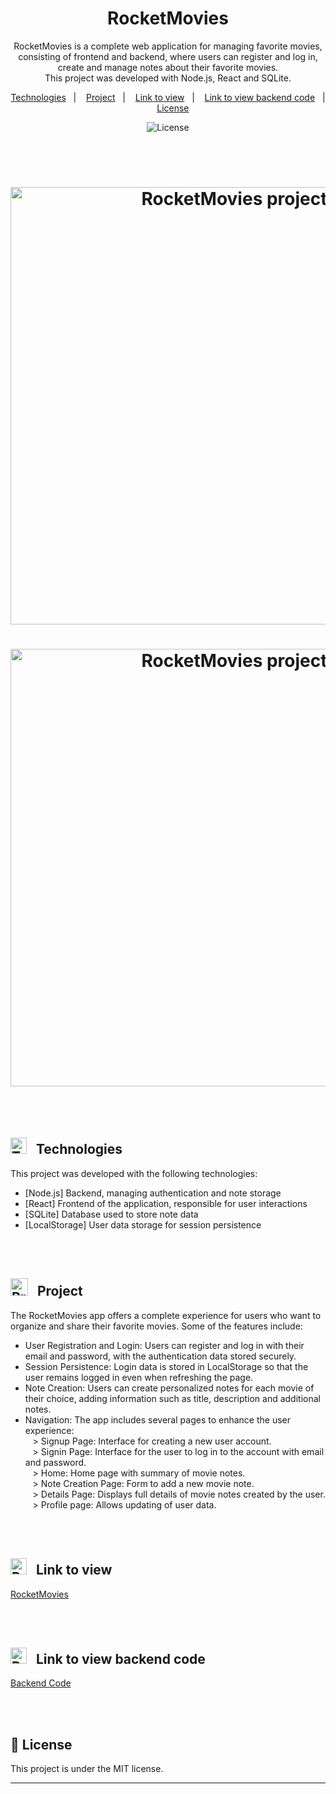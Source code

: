 <h1 align="center"> RocketMovies </h1>

<p align="center">
RocketMovies is a complete web application for managing favorite movies, consisting of frontend and backend, where users can register and log in, create and manage notes about their favorite movies.<br/> 
This project was developed with Node.js, React and SQLite.
</p>

<p align="center">
  <a href="#Technologies">Technologies</a>&nbsp;&nbsp;&nbsp;|&nbsp;&nbsp;&nbsp;
  <a href="#Project">Project</a>&nbsp;&nbsp;&nbsp;|&nbsp;&nbsp;&nbsp;
  <a href="#Link-to-view">Link to view</a>&nbsp;&nbsp;&nbsp;|&nbsp;&nbsp;&nbsp;
  <a href="#Link-to-view-backend-code">Link to view backend code</a>&nbsp;&nbsp;&nbsp;|&nbsp;&nbsp;&nbsp;
  <a href="#memo-license">License</a>
</p>
<p align="center">
  <img alt="License" src="https://img.shields.io/static/v1?label=license&message=MIT&color=49AA26&labelColor=000000">
</p>

<br><br>
<h1 align="center">
  <img alt="RocketMovies project" src="./assets/rocketMovies1.PNG" width="700"/>
</h1>

<h1 align="center">
  <img alt="RocketMovies project" src="./assets/rocketMovies2.PNG" width="700"/>
</h1>

<br><br>
<h2 align="left" id="Technologies"> <img src=https://github.com/user-attachments/assets/aff6a111-103c-4037-a044-c9f9c10691cc alt="Technologies Icon" style="width:26px;">&nbsp;&nbsp; Technologies </h2>

This project was developed with the following technologies:
- [Node.js] Backend, managing authentication and note storage
- [React] Frontend of the application, responsible for user interactions
- [SQLite] Database used to store note data
- [LocalStorage] User data storage for session persistence

<br><br>
<h2 align="left" id="Project"> <img src=https://github.com/user-attachments/assets/7ac4a526-7c35-4f2d-a851-413c7f515e2c alt="Project Icon" style="width:28px;">&nbsp;&nbsp; Project </h2>

  The RocketMovies app offers a complete experience for users who want to organize and share their favorite movies. Some of the features include:

  - User Registration and Login: Users can register and log in with their email and password, with the authentication data stored securely.</br>
  - Session Persistence: Login data is stored in LocalStorage so that the user remains logged in even when refreshing the page.</br>
  - Note Creation: Users can create personalized notes for each movie of their choice, adding information such as title, description and additional notes.</br>
  - Navigation: The app includes several pages to enhance the user experience:</br>
  &nbsp;&nbsp; > Signup Page: Interface for creating a new user account.</br>
  &nbsp;&nbsp; > Signin Page: Interface for the user to log in to the account with email and password.</br>
  &nbsp;&nbsp; > Home: Home page with summary of movie notes.</br>
  &nbsp;&nbsp; > Note Creation Page: Form to add a new movie note.</br>
  &nbsp;&nbsp; > Details Page: Displays full details of movie notes created by the user.</br>
  &nbsp;&nbsp; > Profile page: Allows updating of user data.<br/>
  
  

<br><br>
<h2 align="left" id="Link-to-view"> <img src=https://github.com/user-attachments/assets/01c56b54-2205-4397-8f3a-ee4474e317ff alt="ProjectIcon" style="width:26px;">&nbsp;&nbsp;   Link to view </h2>

[RocketMovies](https://notesaboutmovies.netlify.app/)

<br><br>
<h2 align="left" id="Link-to-view-backend-code"> <img src=https://github.com/user-attachments/assets/01c56b54-2205-4397-8f3a-ee4474e317ff alt="ProjectIcon" style="width:26px;">&nbsp;&nbsp;   Link to view backend code </h2>

[Backend Code](https://notesaboutmovies.netlify.app/)

<br><br>
## :memo: License

This project is under the MIT license.

---
